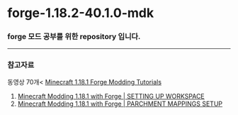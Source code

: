 # forge-1.18.2-40.1.0-mdk

### forge 모드 공부를 위한 repository 입니다.
---

### 참고자료
동영상 70개<
[Minecraft 1.18.1 Forge Modding Tutorials](https://youtube.com/playlist?list=PLKGarocXCE1Hut51TKKqZKqVZtKLZC48x)


1. [Minecraft Modding 1.18.1 with Forge | SETTING UP WORKSPACE](https://youtu.be/eqY17yWENEI)
2. [Minecraft Modding 1.18.1 with Forge | PARCHMENT MAPPINGS SETUP](https://youtu.be/x1B5DgyShG4)
